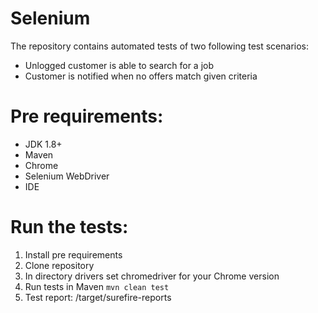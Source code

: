 # Selenium

The repository contains automated tests of two following test scenarios:
* Unlogged customer is able to search for a job
* Customer is notified when no offers match given criteria


# Pre requirements:
* JDK 1.8+
* Maven
* Chrome
* Selenium WebDriver
* IDE

# Run the tests:
1. Install pre requirements
2. Clone repository 
3. In directory drivers set chromedriver for your Chrome version
4. Run tests in Maven `mvn clean test`
5. Test report: /target/surefire-reports



